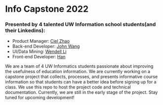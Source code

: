 # Info Capstone 2022

<h3>Presented by 4 talented UW Information school students(and their Linkedins): </h3>
<ul>
  <li>
    Product Manager: <a href='https://www.linkedin.com/in/sinanzhao/'>Ciel Zhao</a>
  </li>
  <li>
    Back-end Developer: <a href=''>John Wang</a>
  </li>
  <li>
    UI/Data Mining: <a href='https://www.linkedin.com/in/wendellli99/'>Wendell Li</a>
  </li>
  <li>
    Front-end Developer: <a href='https://www.linkedin.com/in/han-zhao-8b058217a/'>Han</a>
  </li>
</ul>

We are a team of 4 UW Informatics students passionate about improving the usefulness of education information. We are currently working on a capstone project that collects, processes, and presents informative course information so that students can have a better idea before signing up for a class. We use this repo to host the project code and technical documentation. Currently, we are still in the early stage of the project. Stay tuned for upcoming development!
